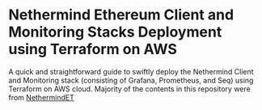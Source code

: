 # Nethermind Ethereum Client and Monitoring Stacks Deployment using Terraform on AWS
A quick and straightforward guide to swiftly deploy the Nethermind Client and Monitoring stack (consisting of Grafana, Prometheus, and Seq) using Terraform on AWS cloud.
Majority of the contents in this repository were from [NethermindET](https://github.com/NethermindEth/terraform-nethermind)
